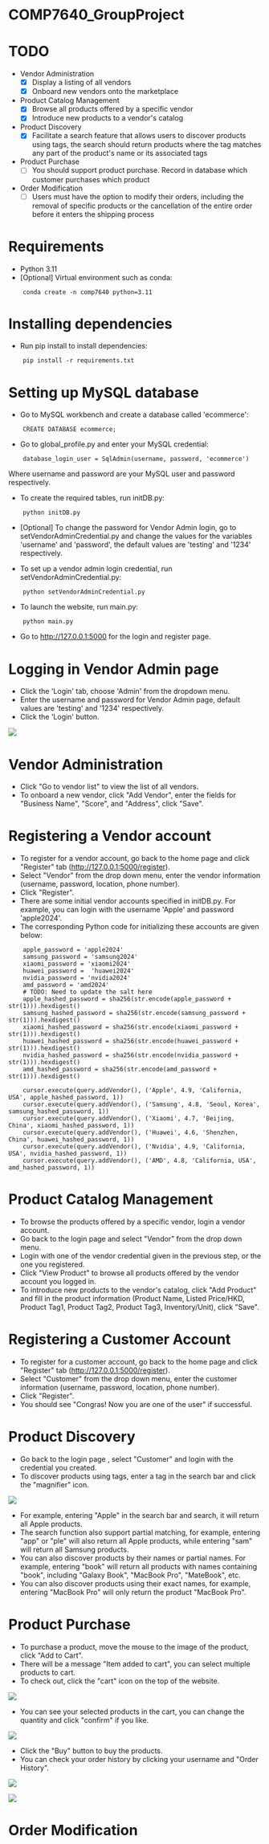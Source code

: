 # COMP7640_GroupProject
 
# TODO

- Vendor Administration
    - [x] Display a listing of all vendors
    - [x] Onboard new vendors onto the marketplace
- Product Catalog Management
    - [x] Browse all products offered by a specific vendor
    - [x] Introduce new products to a vendor's catalog
- Product Discovery
    - [x] Facilitate a search feature that allows users to discover products using tags,
    the search should return products where the tag matches any part of the product's name or its associated tags
- Product Purchase
    - [ ] You should support product purchase. Record in database which customer purchases which product
- Order Modification
    - [ ] Users must have the option to modify their orders, including the removal of specific products or the cancellation of the entire order before it enters the shipping process
	
# Requirements
- Python 3.11
- [Optional] Virtual environment such as conda:
```
	conda create -n comp7640 python=3.11
```
# Installing dependencies
- Run pip install to install dependencies:
```
	pip install -r requirements.txt
```

# Setting up MySQL database	
- Go to MySQL workbench and create a database called 'ecommerce':
```
	CREATE DATABASE ecommerce;
```

- Go to global_profile.py and enter your MySQL credential:
```
	database_login_user = SqlAdmin(username, password, 'ecommerce')
```
Where username and password are your MySQL user and password respectively.

- To create the required tables, run initDB.py:
```
	python initDB.py
```

- [Optional] To change the password for Vendor Admin login, go to setVendorAdminCredential.py and change the values for the variables 'username' and 'password', the default values are 'testing' and '1234' respectively.
 
- To set up a vendor admin login credential, run setVendorAdminCredential.py:
```
	python setVendorAdminCredential.py
```
- To launch the website, run main.py:
```
	python main.py
```

- Go to http://127.0.0.1:5000 for the login and register page.

# Logging in Vendor Admin page
- Click the 'Login' tab, choose 'Admin' from the dropdown menu.
- Enter the username and password for Vendor Admin page, default values are 'testing' and '1234' respectively.
- Click the 'Login' button.

![](/img/admin_login.JPG)

# Vendor Administration
- Click "Go to vendor list" to view the list of all vendors.
- To onboard a new vendor, click "Add Vendor", enter the fields for "Business Name", "Score", and "Address", click "Save".



# Registering a Vendor account
- To register for a vendor account, go back to the home page and click "Register" tab (http://127.0.0.1:5000/register).
- Select "Vendor" from the drop down menu, enter the vendor information (username, password, location, phone number).
- Click "Register".
- There are some initial vendor accounts specified in initDB.py. For example, you can login with the username 'Apple' and password 'apple2024'.
- The corresponding Python code for initializing these accounts are given below:
```
    apple_password = 'apple2024'
    samsung_password = 'samsung2024'
    xiaomi_password = 'xiaomi2024'
    huawei_password =  'huawei2024'
    nvidia_password = 'nvidia2024'
    amd_password = 'amd2024'
    # TODO: Need to update the salt here
    apple_hashed_password = sha256(str.encode(apple_password + str(1))).hexdigest()
    samsung_hashed_password = sha256(str.encode(samsung_password + str(1))).hexdigest()
    xiaomi_hashed_password = sha256(str.encode(xiaomi_password + str(1))).hexdigest()
    huawei_hashed_password = sha256(str.encode(huawei_password + str(1))).hexdigest()
    nvidia_hashed_password = sha256(str.encode(nvidia_password + str(1))).hexdigest()
    amd_hashed_password = sha256(str.encode(amd_password + str(1))).hexdigest()

    cursor.execute(query.addVendor(), ('Apple', 4.9, 'California, USA', apple_hashed_password, 1))
    cursor.execute(query.addVendor(), ('Samsung', 4.8, 'Seoul, Korea', samsung_hashed_password, 1))
    cursor.execute(query.addVendor(), ('Xiaomi', 4.7, 'Beijing, China', xiaomi_hashed_password, 1))
    cursor.execute(query.addVendor(), ('Huawei', 4.6, 'Shenzhen, China', huawei_hashed_password, 1))
    cursor.execute(query.addVendor(), ('Nvidia', 4.9, 'California, USA', nvidia_hashed_password, 1))
    cursor.execute(query.addVendor(), ('AMD', 4.8, 'California, USA', amd_hashed_password, 1))
```

# Product Catalog Management
- To browse the products offered by a specific vendor, login a vendor account.
- Go back to the login page and select "Vendor" from the drop down menu.
- Login with one of the vendor credential given in the previous step, or the one you registered. 
- Click "View Product" to browse all products offered by the vendor account you logged in.
- To introduce new products to the vendor's catalog, click "Add Product" and fill in the product information 
(Product Name, Listed Price/HKD, Product Tag1, Product Tag2, Product Tag3, Inventory/Unit), click "Save".
 
# Registering a Customer Account
- To register for a customer account, go back to the home page and click "Register" tab (http://127.0.0.1:5000/register).
- Select "Customer" from the drop down menu, enter the customer information (username, password, location, phone number).
- Click "Register".
- You should see "Congras! Now you are one of the user" if successful.

# Product Discovery
- Go back to the login page , select "Customer" and login with the credential you created.
- To discover products using tags, enter a tag in the search bar and click the "magnifier" icon.

![](/img/search.JPG)

- For example, entering "Apple" in the search bar and search, it will return all Apple products.
- The search function also support partial matching, for example, entering "app" or "ple" will also return
all Apple products, while entering "sam" will return all Samsung products.
- You can also discover products by their names or partial names. For example, entering "book" will return all products
with names containing "book", including "Galaxy Book", "MacBook Pro", "MateBook", etc. 
- You can also discover products using their exact names, for example, entering "MacBook Pro" will only return the product "MacBook Pro".

# Product Purchase
- To purchase a product, move the mouse to the image of the product, click "Add to Cart".
- There will be a message "Item added to cart", you can select multiple products to cart.
- To check out, click the "cart" icon on the top of the website.

![](/img/cart.JPG)

- You can see your selected products in the cart, you can change the quantity and click "confirm" if you like.

![](/img/cart2.JPG)

- Click the "Buy" button to buy the products.
- You can check your order history by clicking your username and "Order History".

![](/img/history.JPG)

![](/img/history2.JPG)

# Order Modification






